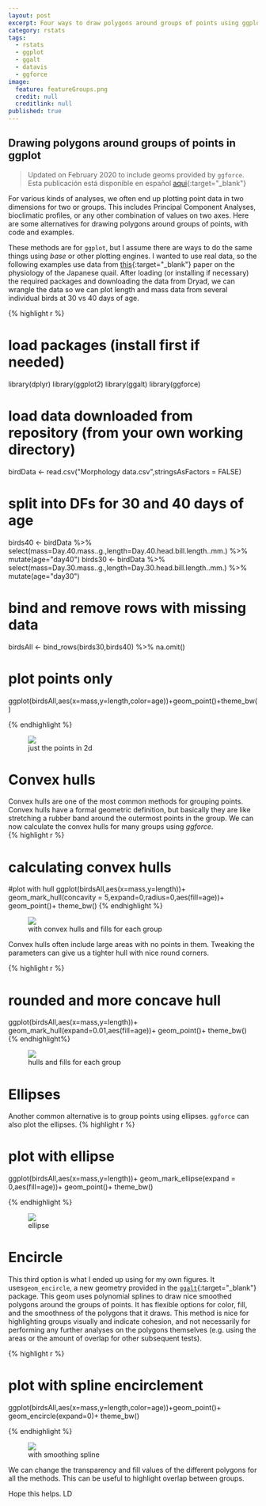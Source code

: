 ```yaml
---
layout: post
excerpt: Four ways to draw polygons around groups of points using ggplot.
category: rstats
tags:
  - rstats
  - ggplot
  - ggalt
  - datavis
  - ggforce
image:
  feature: featureGroups.png
  credit: null
  creditlink: null
published: true
---
```

## Drawing polygons around groups of points in ggplot

> Updated on February 2020 to include geoms provided by `ggforce`.  
> Esta publicación está disponible en español [aqui](http://luisdva.github.io/Agrupando-puntos/){:target="_blank"}

For various kinds of analyses, we often end up plotting point data in two dimensions for two or groups. This includes Principal Component Analyses, bioclimatic profiles, or any other combination of values on two axes. Here are some alternatives for drawing polygons around groups of points, with code and examples.  

These methods are for `ggplot`, but I assume there are ways to do the same things using _base_ or other plotting engines. I wanted to use real data, so the following examples use data from [this](http://www.journals.uchicago.edu/doi/10.1086/688383 "Ben-Ezra and Burness 2016"){:target="_blank"} paper on the physiology of the Japanese quail. After loading (or installing if necessary) the required packages and downloading the data from Dryad, we can wrangle the data so we can plot length and mass data from several individual birds at 30 vs 40 days of age. 

{% highlight r %}

# load packages (install first if needed)
library(dplyr)
library(ggplot2)
library(ggalt)
library(ggforce)
# load data downloaded from repository (from your own working directory)
birdData <- read.csv("Morphology data.csv",stringsAsFactors = FALSE)
# split into DFs for 30 and 40 days of age
birds40 <- birdData %>% select(mass=Day.40.mass..g.,length=Day.40.head.bill.length..mm.) %>% mutate(age="day40")
birds30 <- birdData %>% select(mass=Day.30.mass..g.,length=Day.30.head.bill.length..mm.) %>% mutate(age="day30")
# bind and remove rows with missing data
birdsAll <- bind_rows(birds30,birds40) %>% na.omit()

# plot points only
ggplot(birdsAll,aes(x=mass,y=length,color=age))+geom_point()+theme_bw()

{% endhighlight %}

<figure>
    <a href="/images/pointsonly.png"><img src="/images/pointsonly.png"></a>
        <figcaption>just the points in 2d</figcaption>
</figure>

# Convex hulls

Convex hulls are one of the most common methods for grouping points. Convex hulls have a formal geometric definition, but basically they are like stretching a rubber band around the outermost points in the group. We can now calculate the convex hulls for many groups using _ggforce_.  
{% highlight r %}

# calculating convex hulls
#plot with hull
ggplot(birdsAll,aes(x=mass,y=length))+
  geom_mark_hull(concavity = 5,expand=0,radius=0,aes(fill=age))+
  geom_point()+
  theme_bw()
{% endhighlight %}

<figure>
    <a href="/images/chullsimg.png"><img src="/images/chullsimg.png"></a>
        <figcaption>with convex hulls and fills for each group</figcaption>
</figure>

Convex hulls often include large areas with no points in them. Tweaking the parameters can give us a tighter hull with nice round corners.

{% highlight r %}
# rounded and more concave hull
ggplot(birdsAll,aes(x=mass,y=length))+
  geom_mark_hull(expand=0.01,aes(fill=age))+
  geom_point()+
  theme_bw()
{% endhighlight%}

<figure>
    <a href="/images/gghull.png"><img src="/images/gghull.png"></a>
        <figcaption>hulls and fills for each group</figcaption>
</figure>


# Ellipses 
Another common alternative is to group points using ellipses. `ggforce` can also plot the ellipses.
{% highlight r %}

# plot with ellipse
ggplot(birdsAll,aes(x=mass,y=length))+
  geom_mark_ellipse(expand = 0,aes(fill=age))+
  geom_point()+
  theme_bw()

{% endhighlight %}

<figure>
    <a href="/images/elips.png"><img src="/images/elips.png"></a>
        <figcaption>ellipse</figcaption>
</figure>

# Encircle
This third option is what I ended up using for my own figures. It uses`geom_encircle`, a new geometry provided in the [`ggalt`](https://github.com/hrbrmstr/ggalt "ggalt on github"){:target="_blank"} package. This geom uses polynomial splines to draw nice smoothed polygons around the groups of points. It has flexible options for color, fill, and the smoothness of the polygons that it draws. This method is nice for highlighting groups visually and indicate cohesion, and not necessarily for performing any further analyses on the polygons themselves (e.g. using the areas or the amount of overlap for other subsequent tests).   

{% highlight r %}

# plot with spline encirclement
  ggplot(birdsAll,aes(x=mass,y=length,color=age))+geom_point()+
          geom_encircle(expand=0)+ theme_bw()
          
{% endhighlight %}

<figure>
    <a href="/images/encircle.png"><img src="/images/encircle.png"></a>
        <figcaption>with smoothing spline</figcaption>
</figure>

We can change the transparency and fill values of the different polygons for all the methods. This can be useful to highlight overlap between groups.

Hope this helps.
LD
